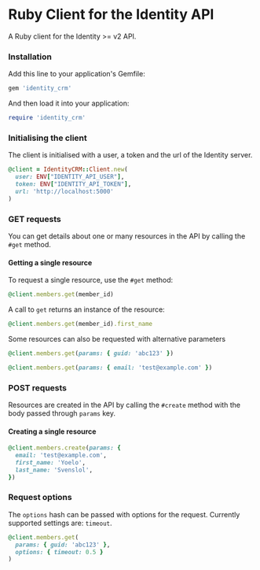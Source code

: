 # Ruby Client for the Identity API

A Ruby client for the Identity >= v2 API.

### Installation

Add this line to your application's Gemfile:

```ruby
gem 'identity_crm'
```

And then load it into your application:

```ruby
require 'identity_crm'
```

### Initialising the client

The client is initialised with a user, a token and the url of the Identity server.

```rb
@client = IdentityCRM::Client.new(
  user: ENV["IDENTITY_API_USER"],
  token: ENV["IDENTITY_API_TOKEN"],
  url: 'http://localhost:5000'
)
```

### GET requests

You can get details about one or many resources in the API by calling the
`#get` method.

#### Getting a single resource

To request a single resource, use the `#get` method:

```rb
@client.members.get(member_id)
```

A call to `get` returns an instance of the resource:

```rb
@client.members.get(member_id).first_name
```

Some resources can also be requested with alternative parameters

```rb
@client.members.get(params: { guid: 'abc123' })
```

```rb
@client.members.get(params: { email: 'test@example.com' })
```

### POST requests

Resources are created in the API by calling the `#create` method with the body passed through `params` key.

#### Creating a single resource

```rb
@client.members.create(params: {
  email: 'test@example.com',
  first_name: 'Yoelo',
  last_name: 'Svenslol',
})
```


### Request options

The `options` hash can be passed with options for the request. Currently supported settings are: `timeout`.

```rb
@client.members.get(
  params: { guid: 'abc123' },
  options: { timeout: 0.5 }
)
```
